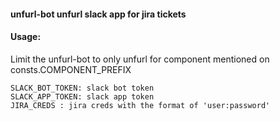 #### unfurl-bot unfurl slack app for jira tickets 
#### Usage:
Limit the unfurl-bot to only unfurl for component mentioned on consts.COMPONENT_PREFIX

```
SLACK_BOT_TOKEN: slack bot token
SLACK_APP_TOKEN: slack app token
JIRA_CREDS : jira creds with the format of 'user:password'
```
